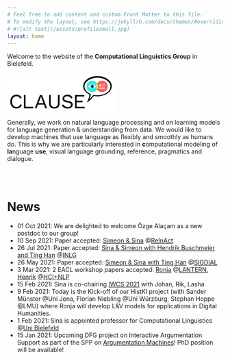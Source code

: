 ```yaml
---
# Feel free to add content and custom Front Matter to this file.
# To modify the layout, see https://jekyllrb.com/docs/themes/#overriding-theme-defaults
# #![alt text](/assets/profilesmall.jpg)  
layout: home
---
```


Welcome to the website of the **Computational Linguistics Group** in Bielefeld.


<img style="margin-left: auto; margin-right: auto; width: 50%" src="/assets/logo.svg" width="400">


Generally, we work on natural language processing and on learning models for language generation & understanding from data. We would like to develop machines that use language as flexibly and smoothly as humans do. This is why we are particularly interested in **c**omputational modeling of **la**nguage **use**, visual language grounding, reference, pragmatics and dialogue.


<!--
<img style="margin-left: auto; margin-right: auto; width: 80%;" src="/assets/jena-web.jpg" width="400">
This is a photo from the past of CLAUSE. Once, we were located at the Friedrich Schiller University in Jena. We have now moved to Uni Bielefeld. We will update the photo as soon as the first group hike into Teutoburger Wald has taken place.
-->

<br/><br/>


# News

* 01 Oct 2021: We are delighted to welcome Özge Alaçam as a new postdoc to our group!
* 10 Sep 2021: Paper accepted: [Simeon & Sina](https://aclanthology.org/2021.reinact-1.7/) @[ReInAct](https://sites.google.com/view/reinact2021)
* 26 Jul 2021: Paper accepted: [Sina & Simeon with Hendrik Buschmeier and Ting Han](https://aclanthology.org/2021.inlg-1.41/) @[INLG](https://inlg2021.github.io/)
* 26 May 2021: Paper accepted: [Simeon & Sina with Ting Han](https://aclanthology.org/2021.sigdial-1.43/) @[SIGDIAL](https://www.sigdial.org/files/workshops/conference22/)
* 3 Mar 2021: 2 EACL workshop papers accepted: [Ronja](https://aclanthology.org/2021.lantern-1.5/) @[LANTERN](https://www.lantern.uni-saarland.de/2021/), [Henrik](https://aclanthology.org/2021.hcinlp-1.11/) @[HCI+NLP](https://sites.google.com/view/hciandnlp/home)
* 15 Feb 2021: Sina is co-chairing [IWCS 2021](https://iwcs2021.github.io/) with Johan, Rik, Lasha
* 9 Feb 2021: Today is the Kick-off of our HistKI project (with Sander Münster @Uni Jena, Florian Niebling @Uni Würzburg, Stephan Hoppe @LMU) where Ronja will develop L&V models for applications in Digital Humanities.
* 1 Feb 2021: Sina is appointed professor for Computational Linguistics @[Uni Bielefeld](https://www.uni-bielefeld.de/)
* 15 Jan 2021: Upcoming DFG project on Interactive Argumentation Support as part of the SPP on [Argumentation Machines](http://ratio.sc.cit-ec.uni-bielefeld.de/de/home/)! PhD position will be available!


<!--
### News
**23 Sep 2020**:
-->
<!-- This is a comment in markdown -->
